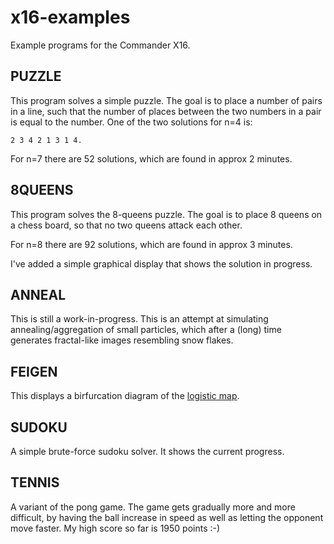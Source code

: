 # x16-examples
Example programs for the Commander X16.

## PUZZLE
This program solves a simple puzzle.  The goal is to place a number of pairs in
a line, such that the number of places between the two numbers in a pair is
equal to the number.  One of the two solutions for n=4 is:

```
2 3 4 2 1 3 1 4.
```

For n=7 there are 52 solutions, which are found in approx 2 minutes.

## 8QUEENS
This program solves the 8-queens puzzle. The goal is to place 8 queens on a
chess board, so that no two queens attack each other.

For n=8 there are 92 solutions, which are found in approx 3 minutes.

I've added a simple graphical display that shows the solution in progress.

## ANNEAL
This is still a work-in-progress. This is an attempt at simulating
annealing/aggregation of small particles, which after a (long) time generates
fractal-like images resembling snow flakes.

## FEIGEN
This displays a birfurcation diagram of the
[logistic map](https://en.wikipedia.org/wiki/Logistic_map).

## SUDOKU
A simple brute-force sudoku solver. It shows the current progress.

## TENNIS
A variant of the pong game. The game gets gradually more and more difficult, by
having the ball increase in speed as well as letting the opponent move faster.
My high score so far is 1950 points :-)
